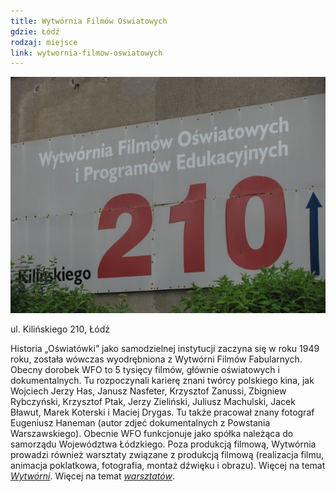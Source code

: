 ```yaml
---
title: Wytwórnia Filmów Oświatowych
gdzie: Łódź
rodzaj: miejsce
link: wytwornia-filmow-oswiatowych
---
```

![Wytwórnia Filmów Oświatowych](/foto/plenery/lodz-oswiatowka.jpg)

ul. Kilińskiego 210, Łódź

Historia „Oświatówki” jako samodzielnej instytucji zaczyna się w roku 1949 roku, została wówczas wyodrębniona z Wytwórni Filmów Fabularnych. Obecny dorobek WFO to 5 tysięcy filmów, głównie oświatowych i dokumentalnych. Tu rozpoczynali karierę znani twórcy polskiego kina, jak Wojciech Jerzy Has, Janusz Nasfeter, Krzysztof Zanussi, Zbigniew Rybczyński, Krzysztof Ptak, Jerzy Zieliński, Juliusz Machulski, Jacek Bławut, Marek Koterski i Maciej Drygas. Tu także pracował znany fotograf Eugeniusz Haneman (autor zdjeć dokumentalnych z Powstania Warszawskiego). 
Obecnie WFO funkcjonuje jako spółka należąca do samorządu Województwa Łódzkiego. Poza produkcją filmową, Wytwórnia prowadzi również warsztaty związane z produkcją filmową (realizacja filmu, animacja poklatkowa, fotografia, montaż dźwięku i obrazu). 
Więcej na temat [*Wytwórni*](http://www.wfo.com.pl/).
Więcej na temat [*warsztatów*](https://www.wfo.com.pl/warsztaty-filmowe/). 
